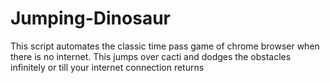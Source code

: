 # Jumping-Dinosaur

This script automates the classic time pass game of chrome browser when there is no internet.
This jumps over cacti and dodges the obstacles infinitely or till your internet connection returns
